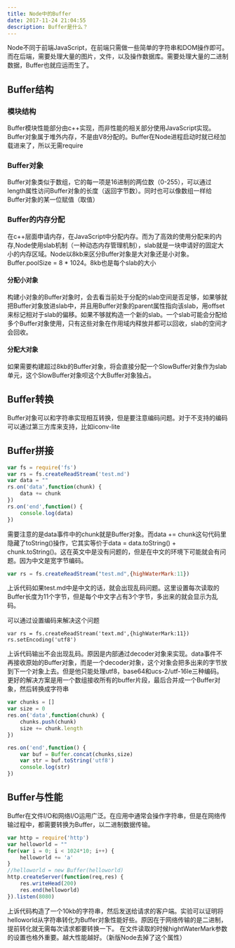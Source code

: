 ```yaml
---
title: Node中的Buffer
date: 2017-11-24 21:04:55
description: Buffer是什么？
---
```


Node不同于前端JavaScript，在前端只需做一些简单的字符串和DOM操作即可。而在后端，需要处理大量的图片，文件，以及操作数据库。需要处理大量的二进制数据，Buffer也就应运而生了。
<!--more-->

## Buffer结构

### 模块结构

Buffer模块性能部分由c++实现，而非性能的相关部分使用JavaScript实现。Buffer对象属于堆外内存，不是由V8分配的。Buffer在Node进程启动时就已经加载进来了，所以无需require

### Buffer对象

Buffer对象类似于数组，它的每一项是16进制的两位数（0-255），可以通过length属性访问Buffer对象的长度（返回字节数）。同时也可以像数组一样给Buffer对象的某一位赋值（取值）

### Buffer的内存分配

在c++层面申请内存，在JavaScript中分配内存。而为了高效的使用分配来的内存,Node使用slab机制（一种动态内存管理机制），slab就是一块申请好的固定大小的内存区域。Node以8kb来区分Buffer对象是大对象还是小对象。Buffer.poolSize = 8 * 1024。8kb也是每个slab的大小

#### 分配小对象

构建小对象的Buffer对象时，会去看当前处于分配的slab空间是否足够，如果够就把Buffer对象放进slab中，并且用Buffer对象的parent属性指向该slab，用offset来标记相对于slab的偏移。如果不够就构造一个新的slab。一个slab可能会分配给多个Buffer对象使用，只有这些对象在作用域内释放并都可以回收，slab的空间才会回收。

#### 分配大对象

如果需要构建超过8kb的Buffer对象，将会直接分配一个SlowBuffer对象作为slab单元，这个SlowBuffer对象呗这个大Buffer对象独占。

## Buffer转换

Buffer对象可以和字符串实现相互转换，但是要注意编码问题。对于不支持的编码可以通过第三方库来支持，比如iconv-lite

## Buffer拼接

```javascript
var fs = require('fs')
var rs = fs.createReadStream('test.md')
var data = ""
rs.on('data',function(chunk) {
    data += chunk
})
rs.on('end',function() {
    console.log(data)
})
```
需要注意的是data事件中的chunk就是Buffer对象。而data += chunk这句代码里隐藏了toString()操作，它其实等价于data = data.toString() + chunk.toString()。这在英文中是没有问题的，但是在中文的环境下可能就会有问题。因为中文是宽字节编码。
```javascript
var rs = fs.createReadStream("test.md",{highWaterMark:11})
```
上诉代码如果test.md中是中文的话，就会出现乱码问题。这里设置每次读取的Buffer长度为11个字节，但是每个中文字占有3个字节，多出来的就会显示为乱码。

可以通过设置编码来解决这个问题
```javasctipt
var rs = fs.createReadStream('text.md',{highWaterMark:11})
rs.setEncoding('utf8')
```
上诉代码输出不会出现乱码。原因是内部通过decoder对象来实现。data事件不再接收原始的Buffer对象，而是一个decoder对象，这个对象会把多出来的字节放到下一个对象上去。但是他只能处理utf8，base64和ucs-2/utf-16le三种编码。
更好的解决方案是用一个数组接收所有的buffer片段，最后合并成一个Buffer对象，然后转换成字符串
```javascript
var chunks = []
var size = 0
res.on('data',function(chunk) {
    chunks.push(chunk)
    size += chunk.length
})

res.on('end',function() {
    var buf = Buffer.concat(chunks,size)
    var str = buf.toString('utf8')
    console.log(str)
})
```

## Buffer与性能

Buffer在文件I/O和网络I/O运用广泛。在应用中通常会操作字符串，但是在网络传输过程中，都需要转换为Buffer，以二进制数据传输。
```javascript
var http = require('http')
var helloworld = ""
for(var i = 0; i < 1024*10; i++) {
    helloworld += 'a'
}
//helloworld = new Buffer(helloworld)
http.createServer(function(req,res) {
    res.writeHead(200)
    res.end(helloworld)
}).listen(8080)
```
上诉代码构造了一个10kb的字符串，然后发送给请求的客户端。实验可以证明将helloworld从字符串转化为Buffer对象性能好些。原因在于网络传输的是二进制，提前转化就无需每次请求都要转换一下。
在文件读取的时候hightWaterMark参数的设置也格外重要。越大性能越好。（新版Node去掉了这个属性）
